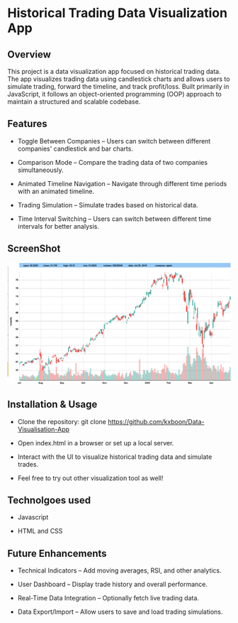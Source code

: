 # Historical Trading Data Visualization App

## Overview

This project is a data visualization app focused on historical trading data. The app visualizes trading data using candlestick charts and allows users to simulate trading, forward the timeline, and track profit/loss. Built primarily in JavaScript, it follows an object-oriented programming (OOP) approach to maintain a structured and scalable codebase.

## Features

- Toggle Between Companies – Users can switch between different companies' candlestick and bar charts.

- Comparison Mode – Compare the trading data of two companies simultaneously.

- Animated Timeline Navigation – Navigate through different time periods with an animated timeline.

- Trading Simulation – Simulate trades based on historical data.

- Time Interval Switching – Users can switch between different time intervals for better analysis.

## ScreenShot
![TradingApp](image.png)

## Installation & Usage

- Clone the repository: git clone https://github.com/kxboon/Data-Visualisation-App

- Open index.html in a browser or set up a local server.

- Interact with the UI to visualize historical trading data and simulate trades.

- Feel free to try out other visualization tool as well!

## Technolgoes used

- Javascript

- HTML and CSS

## Future Enhancements

- Technical Indicators – Add moving averages, RSI, and other analytics.

- User Dashboard – Display trade history and overall performance.

- Real-Time Data Integration – Optionally fetch live trading data.

- Data Export/Import – Allow users to save and load trading simulations.

